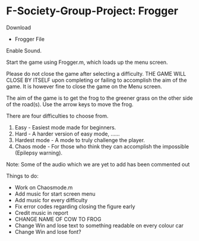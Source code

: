 # F-Society-Group-Project: Frogger

Download 
- Frogger File

Enable Sound.
         
Start the game using Frogger.m, which loads up the menu screen.

Please do not close the game after selecting a difficulty. THE GAME WILL CLOSE BY ITSELF upon completing or failing to accomplish the aim of the game.
It is however fine to close the game on the Menu screen.

The aim of the game is to get the frog to the greener grass on the other side of the road(s).
Use the arrow keys to move the frog.

There are four difficulties to choose from.
1. Easy - Easiest mode made for beginners.
2. Hard - A harder version of easy mode, ......
3. Hardest mode - A mode to truly challenge the player.
4. Chaos mode - For those who think they can accomplish the impossible (Epilepsy warning).



Note: Some of the audio which we are yet to add has been commented out

Things to do:

- Work on Chaosmode.m
- Add music for start screen menu
- Add music for every difficulty
- Fix error codes regarding closing the figure early
- Credit music in report
- CHANGE NAME OF COW TO FROG
- Change Win and lose text to something readable on every colour car
- Change Win and lose font?


